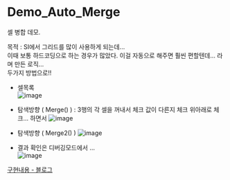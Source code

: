 # Demo_Auto_Merge
셀 병합 데모.

목적 : SI에서 그리드를 많이 사용하게 되는데... <br />
  이때 보통 하드코딩으로 하는 경우가 많았다. 이걸 자동으로 해주면 훨씬 편할텐데... 라며 만든 로직...<br />
  두가지 방법으로!! <br />

- 셀목록<br />
![image](https://user-images.githubusercontent.com/116536524/198416180-a28ee600-5651-4dd5-8611-f5fe10a3709f.png)

- 탐색방향 ( Merge() )
: 3행의 각 셀을 꺼내서 체크 값이 다른지 체크 위아래로 체크... 하면서 
![image](https://user-images.githubusercontent.com/116536524/198417455-6ca30042-18f9-48e0-b34f-13f63692f44a.png)


- 탐색방향 ( Merge2() )
![image](https://user-images.githubusercontent.com/116536524/198416962-ae514920-a027-4e4d-9c19-785e0c06c22f.png)


- 결과 확인은 디버깅모드에서 ...<br />
![image](https://user-images.githubusercontent.com/116536524/198416259-ba29abf0-22a2-4443-9f9a-6716cb96e7b7.png)




[구현내용 - 블로그](https://aseuka.tistory.com/entry/Cell-Merge%EB%A5%BC-%EA%B5%AC%ED%98%84%ED%95%A0-%EC%95%8C%EA%B3%A0%EB%A6%AC%EC%A6%98)
